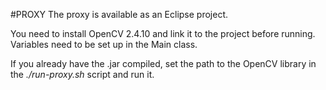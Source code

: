 #PROXY
The proxy is available as an Eclipse project.

You need to install OpenCV 2.4.10 and link it to the project before running. Variables need to be set up in the Main class.

If you already have the .jar compiled, set the path to the OpenCV library in the _./run-proxy.sh_ script and run it.
